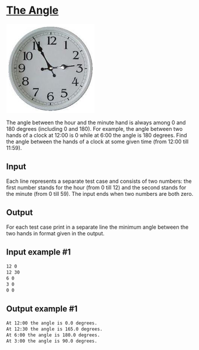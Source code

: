 # [The Angle](https://www.e-olymp.com/en/problems/1125)

![prb1125](1282976050.JPG)

The angle between the hour and the minute hand is always among 0 and 180 degrees (including 0 and 180). For example, the angle between two hands of a clock at 12:00 is 0 while at 6:00 the angle is 180 degrees. Find the angle between the hands of a clock at some given time (from 12:00 till 11:59).

## Input
Each line represents a separate test case and consists of two numbers: the first number stands for the hour (from 0 till 12) and the second stands for the minute (from 0 till 59). The input ends when two numbers are both zero.

## Output
For each test case print in a separate line the minimum angle between the two hands in format given in the output.

## Input example #1
```
12 0
12 30
6 0
3 0
0 0
```

## Output example #1
```
At 12:00 the angle is 0.0 degrees.
At 12:30 the angle is 165.0 degrees.
At 6:00 the angle is 180.0 degrees.
At 3:00 the angle is 90.0 degrees.
```
